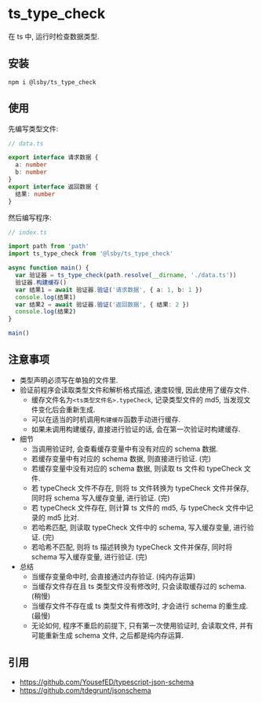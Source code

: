 # ts_type_check

在 ts 中, 运行时检查数据类型.

## 安装

```shell
npm i @lsby/ts_type_check
```

## 使用

先编写类型文件:

```typescript
// data.ts

export interface 请求数据 {
  a: number
  b: number
}
export interface 返回数据 {
  结果: number
}
```

然后编写程序:

```typescript
// index.ts

import path from 'path'
import ts_type_check from '@lsby/ts_type_check'

async function main() {
  var 验证器 = ts_type_check(path.resolve(__dirname, './data.ts'))
  验证器.构建缓存()
  var 结果1 = await 验证器.验证('请求数据', { a: 1, b: 1 })
  console.log(结果1)
  var 结果2 = await 验证器.验证('返回数据', { 结果: 2 })
  console.log(结果2)
}

main()
```

## 注意事项

- 类型声明必须写在单独的文件里.
- 验证前程序会读取类型文件和解析格式描述, 速度较慢, 因此使用了缓存文件.
  - 缓存文件名为`<ts类型文件名>.typeCheck`, 记录类型文件的 md5, 当发现文件变化后会重新生成.
  - 可以在适当的时机调用`构建缓存`函数手动进行缓存.
  - 如果未调用构建缓存, 直接进行验证的话, 会在第一次验证时构建缓存.
- 细节
  - 当调用验证时, 会查看缓存变量中有没有对应的 schema 数据.
  - 若缓存变量中有对应的 schema 数据, 则直接进行验证. (完)
  - 若缓存变量中没有对应的 schema 数据, 则读取 ts 文件和 typeCheck 文件.
  - 若 typeCheck 文件不存在, 则将 ts 文件转换为 typeCheck 文件并保存, 同时将 schema 写入缓存变量, 进行验证. (完)
  - 若 typeCheck 文件存在, 则计算 ts 文件的 md5, 与 typeCheck 文件中记录的 md5 比对.
  - 若哈希匹配, 则读取 typeCheck 文件中的 schema, 写入缓存变量, 进行验证. (完)
  - 若哈希不匹配, 则将 ts 描述转换为 typeCheck 文件并保存, 同时将 schema 写入缓存变量, 进行验证. (完)
- 总结
  - 当缓存变量命中时, 会直接通过内存验证. (纯内存运算)
  - 当缓存文件存在且 ts 类型文件没有修改时, 只会读取缓存过的 schema. (稍慢)
  - 当缓存文件不存在或 ts 类型文件有修改时, 才会进行 schema 的重生成. (最慢)
  - 无论如何, 程序不重启的前提下, 只有第一次使用验证时, 会读取文件, 并有可能重新生成 schema 文件, 之后都是纯内存运算.

## 引用

- https://github.com/YousefED/typescript-json-schema
- https://github.com/tdegrunt/jsonschema
